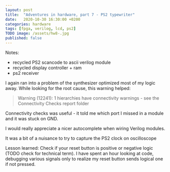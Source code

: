 ```yaml
---
layout: post
title:  "Adventures in hardware, part 7 - PS2 typewriter"
date:   2020-10-30 16:30:00 +0200
categories: hardware
tags: [fpga, verilog, lcd, ps2]
TODO image: /assets/hw8-.jpg
published: false
---
```


Notes:
- recycled PS2 scancode to ascii verilog module
- recycled display controller + ram 
- ps2 receiver

I again ran into a problem of the synthesizer optimized most of my logic away. While looking for the root cause, this warning helped:

> Warning (12241): 1 hierarchies have connectivity warnings - see the Connectivity Checks report folder

Connectivity checks was useful - it told me which port I missed in a module and it was stuck on GND.

I would really appreciate a nicer autocomplete when wiring Verilog modules.

It was a bit of a nuisance to try to capture the PS2 clock on oscilloscope 

Lesson learned:
Check if your reset button is positive or negative logic (TODO check for technical term).
I have spent an hour looking at code, debugging various signals only to realize my reset button sends logical one if not pressed.